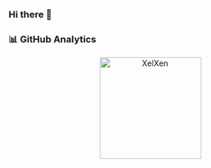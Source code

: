 ### Hi there 👋
### 📊 GitHub Analytics

<p align="center">
<a href="https://github.com/XelXen">
  <img height="180em" align="center" src="hhttps://github-readme-stats.vercel.app/api?username=XelXen&count_private=true&border_radius=10&theme=tokyonight&include_all_commits=true" alt="XelXen"/>
</a>
</p>
